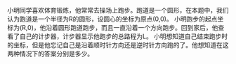 小明同学喜欢体育锻炼，他常常去操场上跑步。跑道是一个圆形，在本题中，我们认为跑道是一个半径为R的圆形，设圆心的坐标为原点(0,0)。
小明跑步的起点坐标为(R,0)，他沿着圆形跑道跑步，而且一直沿着一个方向跑步。回到家后，他查看了自己的计步器，计步器显示他跑步的总路程为L。
小明想知道自己结束跑步时的坐标，但是他忘记自己是沿着顺时针方向还是逆时针方向跑的了。他想知道在这两种情况下的答案分别是多少。